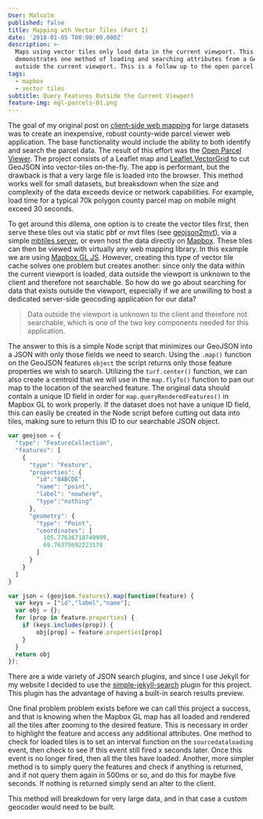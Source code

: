```yaml
---
User: Malcolm
published: false
title: Mapping wth Vector Tiles (Part I)
date: '2018-01-05 T00:00:00.000Z'
description: >-
  Maps using vector tiles only load data in the current viewport. This article
  demonstrates one method of loading and searching attributes from a GeoJSON
  outside the current viewport. This is a follow up to the open parcel viewer.
tags:
  - mapbox
  - vector tiles
subtitle: Query Features Outside the Current Viewport
feature-img: mgl-parcels-01.png
---
```

The goal of my original post on [client-side web mapping](https://getbounds.com/blog/leaflet-and-geojson-tiles/) for large datasets was to create an inexpensive, robust county-wide parcel viewer web application. The base functionality would include the ability to both identify and search the parcel data. The result of this effort was the [Open Parcel Viewer](https://github.com/ovrdc/parcel-viewer). The project consists of a Leaflet map and [Leaflet.VectorGrid](https://github.com/Leaflet/Leaflet.VectorGrid) to cut GeoJSON into vector-tiles on-the-fly. The app is performant, but the drawback is that a very large file is loaded into the browser. This method works well for small datasets, but breaksdown when the size and complexity of the data exceeds device or network capabilities. For example, load time for a typical 70k polygon county parcel map on mobile might exceed 30 seconds. 

To get around this dilema, one option is to create the vector tiles first, then serve these tiles out via static pbf or mvt files (see [geojson2mvt](https://www.npmjs.com/package/geojson2mvt)), via a simple [mbtiles server](https://github.com/ovrdc/tileserver), or even host the data directly on [Mapbox](https://www.mapbox.com). These tiles can then be viewed with virtually any web mapping library. In this example we are using [Mapbox GL JS](https://www.mapbox.com/mapbox-gl-js/api/). However, creating this type of vector tile cache solves one problem but creates another: since only the data within the current viewport is loaded, data outside the viewport is unknown to the client and therefore not searchable. So how do we go about searching for data that exists outside the viewport, especially if we are unwilling to host a dedicated server-side geocoding application for our data?

> Data outside the viewport is unknown to the client and therefore not searchable, which is one of the two key components needed for this application.

The answer to this is a simple Node script that minimizes our GeoJSON into a JSON with only those fields we need to search. Using the ```.map()``` function on the GeoJSON features `object` the script returns only those feature properties we wish to search. Utilizing the ```turf.center()``` function, we can also create a centroid that we will use in the ```map.flyTo()``` function to pan our map to the location of the searched feature. The original data should contain a unique ID field in order for ```map.queryRenderedFeatures()``` in Mapbox GL to work properly. If the dataset does not have a unique ID field, this can easily be created in the Node script before cutting out data into tiles, making sure to return this ID to our searchable JSON object.

```javascript
var geojson = {
  "type": "FeatureCollection",
  "features": [
    {
      "type": "Feature",
      "properties": {
        "id":"0ABCDE",
        "name": "point",
        "label": "nowhere",
        "type":"nothing"
      },
      "geometry": {
        "type": "Point",
        "coordinates": [
          105.77636718749999,
          69.76375692223178
        ]
      }
    }
  ]
}

var json = (geojson.features).map(function(feature) {
  var keys = ["id","label","name"];
  var obj = {};
  for (prop in feature.properties) {
    if (keys.includes(prop)) {
        obj[prop] = feature.properties[prop]
    }
  }
  return obj
});
```

There are a wide variety of JSON search plugins, and since I use Jekyll for my website I decided to use the [simple-jekyll-search](https://github.com/christian-fei/Simple-Jekyll-Search) plugin for this project. This plugin has the advantage of having a built-in search results preview.  

One final problem problem exists before we can call this project a success, and that is knowing when the Mapbox GL map has all loaded  and rendered all the tiles after zooming to the desired feature. This is necessary in order to highlight the feature and access any additional attributes. One method to check for loaded tiles is to set an interval function on the ```sourcedataloading``` event, then check to see if this event still fired x seconds later. Once this event is no longer fired, then all the tiles have loaded. Another, more simpler method is to simply query the features and check if anything is returned, and if not query them again in 500ms or so, and do this for maybe five seconds. If nothing is returned simply send an alter to the client.

This method will breakdown for very large data, and in that case a custom geocoder would need to be built.
